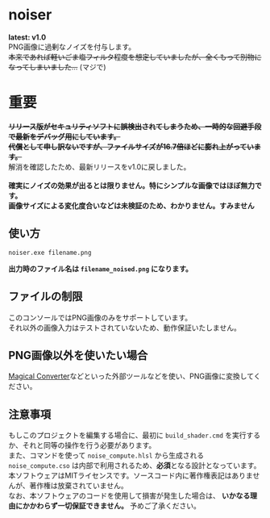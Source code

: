 # noiser
**latest: v1.0** <br>
PNG画像に過剰なノイズを付与します。<br>
~~本来であれば軽いごま塩フィルタ程度を想定していましたが、全くもって別物になってしまいました...~~ (マジで)

# 重要
~~**リリース版がセキュリティソフトに誤検出されてしまうため、一時的な回避手段で最新をデバッグ用にしています。**~~ <br>
~~**代償として申し訳ないですが、ファイルサイズが16.7倍ほどに膨れ上がっています。**~~ <br>
解消を確認したため、最新リリースをv1.0に戻しました。<br><br>
**確実にノイズの効果が出るとは限りません。特にシンプルな画像ではほぼ無力です。** <br>
**画像サイズによる変化度合いなどは未検証のため、わかりません。すみません**

## 使い方
```
noiser.exe filename.png
```
**出力時のファイル名は `filename_noised.png` になります。**

## ファイルの制限
このコンソールではPNG画像のみをサポートしています。<br>
それ以外の画像入力はテストされていないため、動作保証いたしません。

## PNG画像以外を使いたい場合
[Magical Converter](https://i.kuku.lu)などといった外部ツールなどを使い、PNG画像に変換してください。

## 注意事項
もしこのプロジェクトを編集する場合に、最初に `build_shader.cmd` を実行するか、それと同等の操作を行う必要があります。<br>
また、コマンドを使って `noise_compute.hlsl` から生成される `noise_compute.cso` は内部で利用されるため、**必須**となる設計となっています。<br>
本ソフトウェアはMITライセンスです。ソースコード内に著作権表記はありませんが、著作権は放棄されていません。<br>
なお、本ソフトウェアのコードを使用して損害が発生した場合は、 **いかなる理由にかかわらず一切保証できません。** 予めご了承ください。
